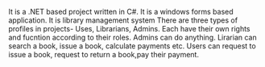 It is a .NET based project written in C#. It is a windows forms based application.
It is library management system
There are three types of profiles in projects- Uses, Librarians, Admins.
Each have their own rights and fucntion according to their roles.
Admins can do anything. 
Lirarian can search a book, issue a book, calculate payments etc. 
Users can request to issue a book, request to return a book,pay their payment.
